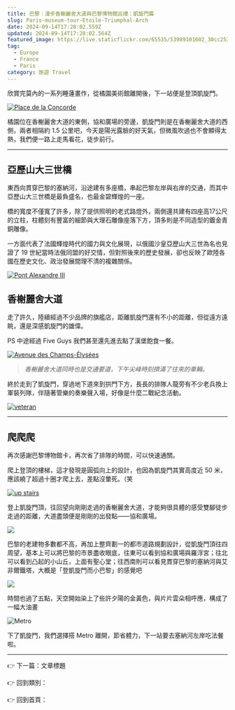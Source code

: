 ```yaml
---
title: 巴黎｜漫步香榭麗舍大道與巴黎博物館巡禮：凱旋門篇
slug: Paris-museum-tour-Etoile-Triumphal-Arch
date: 2024-09-14T17:28:02.559Z
updated: 2024-09-14T17:28:02.564Z
featured_image: https://live.staticflickr.com/65535/53989101602_30cc253283.jpg
tag:
  - Europe
  - France
  - Paris
category: 旅遊 Travel
---
```

欣賞完莫內的一系列睡蓮畫作，從橘園美術館離開後，下一站便是登頂凱旋門。

[![Place de la Concorde](https://camo.githubusercontent.com/ee4b31f6f81a77ad30ae178e721b15e9ac0df18e9508204fa507b3569efc21c6/68747470733a2f2f6c6976652e737461746963666c69636b722e636f6d2f36353533352f35333938393039393631375f623834613036616131345f6e2e6a7067 "Place de la Concorde")](https://camo.githubusercontent.com/ee4b31f6f81a77ad30ae178e721b15e9ac0df18e9508204fa507b3569efc21c6/68747470733a2f2f6c6976652e737461746963666c69636b722e636f6d2f36353533352f35333938393039393631375f623834613036616131345f6e2e6a7067)



橘園位在香榭麗舍大道的東側，協和廣場的旁邊，凱旋門則是在香榭麗舍大道的西側，兩者相隔約 1.5 公里吧，今天是陽光露臉的好天氣，但微風吹過也不會顯得太熱，我們便一路上走馬看花，徒步前行。

- - -

## 亞歷山大三世橋

[](https://github.com/blackhuang0121/blackhuang.blog/blob/cms/blog/2024-09-12-%E5%B7%B4%E9%BB%8E%EF%BD%9C%E6%BC%AB%E6%AD%A5%E9%A6%99%E6%A6%AD%E9%BA%97%E8%88%8D%E5%A4%A7%E9%81%93%E8%88%87%E5%B7%B4%E9%BB%8E%E5%8D%9A%E7%89%A9%E9%A4%A8%E5%B7%A1%E7%A6%AE%EF%BC%9A%E5%87%B1%E6%97%8B%E9%96%80%E7%AF%87/_posts/2024-09-12-%E5%B7%B4%E9%BB%8E%EF%BD%9C%E6%BC%AB%E6%AD%A5%E9%A6%99%E6%A6%AD%E9%BA%97%E8%88%8D%E5%A4%A7%E9%81%93%E8%88%87%E5%B7%B4%E9%BB%8E%E5%8D%9A%E7%89%A9%E9%A4%A8%E5%B7%A1%E7%A6%AE%EF%BC%9A%E5%87%B1%E6%97%8B%E9%96%80%E7%AF%87.md#%E4%BA%9E%E6%AD%B7%E5%B1%B1%E5%A4%A7%E4%B8%89%E4%B8%96%E6%A9%8B)

東西向貫穿巴黎的塞納河，沿途建有多座橋，串起巴黎左岸與右岸的交通，而其中亞歷山大三世橋是最負盛名，也最金碧輝煌的一座。

橋的寬度不僅寬了許多，除了提供照明的老式路燈外，兩側還共建有四座高17公尺的立柱，柱體刻有豐富的細節與大理石雕像座落下方，頂多則是不同造型的鍍金青銅雕像。

一方面代表了法國輝煌時代的國力與文化展現，以俄國沙皇亞歷山大三世為名也見證了 19 世紀當時法俄同盟的好交情，但對照後來的歷史發展，卻也反映了歐陸各國在歷史文化、政治發展間理不清的複雜關係。

[![Pont Alexandre III](https://camo.githubusercontent.com/8631ccda2039c7bfadcec7964fc44863efb4dc4558dfb8294604d8bde26a7b14/68747470733a2f2f6c6976652e737461746963666c69636b722e636f6d2f36353533352f35333938393130313633325f623265613739613061335f6e2e6a7067 "Pont Alexandre III")](https://camo.githubusercontent.com/8631ccda2039c7bfadcec7964fc44863efb4dc4558dfb8294604d8bde26a7b14/68747470733a2f2f6c6976652e737461746963666c69636b722e636f6d2f36353533352f35333938393130313633325f623265613739613061335f6e2e6a7067)

## 香榭麗舍大道

[](https://github.com/blackhuang0121/blackhuang.blog/blob/cms/blog/2024-09-12-%E5%B7%B4%E9%BB%8E%EF%BD%9C%E6%BC%AB%E6%AD%A5%E9%A6%99%E6%A6%AD%E9%BA%97%E8%88%8D%E5%A4%A7%E9%81%93%E8%88%87%E5%B7%B4%E9%BB%8E%E5%8D%9A%E7%89%A9%E9%A4%A8%E5%B7%A1%E7%A6%AE%EF%BC%9A%E5%87%B1%E6%97%8B%E9%96%80%E7%AF%87/_posts/2024-09-12-%E5%B7%B4%E9%BB%8E%EF%BD%9C%E6%BC%AB%E6%AD%A5%E9%A6%99%E6%A6%AD%E9%BA%97%E8%88%8D%E5%A4%A7%E9%81%93%E8%88%87%E5%B7%B4%E9%BB%8E%E5%8D%9A%E7%89%A9%E9%A4%A8%E5%B7%A1%E7%A6%AE%EF%BC%9A%E5%87%B1%E6%97%8B%E9%96%80%E7%AF%87.md#%E9%A6%99%E6%A6%AD%E9%BA%97%E8%88%8D%E5%A4%A7%E9%81%93)

走了許久，陸續經過不少品牌的旗艦店，距離凱旋門還有不小的距離，但從遠方遠眺，還是深感凱旋門的雄偉。

PS 中途經過 Five Guys 我們甚至還先進去點了漢堡飽食一餐。

[![Avenue des Champs-Élysées](https://camo.githubusercontent.com/789c3a963b2434520c58752fa965a8203c827972b715d48d625ce8f846010acc/68747470733a2f2f6c6976652e737461746963666c69636b722e636f6d2f36353533352f35333938393130313630325f333063633235333238332e6a7067 "Avenue des Champs-Élysées")](https://camo.githubusercontent.com/789c3a963b2434520c58752fa965a8203c827972b715d48d625ce8f846010acc/68747470733a2f2f6c6976652e737461746963666c69636b722e636f6d2f36353533352f35333938393130313630325f333063633235333238332e6a7067)

> *香榭麗舍大道同時也是交通要道，下午尖峰時刻擠滿了往來的車輛。*

終於走到了凱旋門，穿過地下道來到拱門下方，長長的排隊人龍旁有不少老兵換上軍裝列隊，伴隨著管樂的奏樂聲入場，好像是什麼二戰紀念活動。

[![veteran](https://camo.githubusercontent.com/4d9706caad45af309ea0ace050b10bfcaf1d423ceded5039790ae7133f2824b9/68747470733a2f2f6c6976652e737461746963666c69636b722e636f6d2f36353533352f35333938393939393135315f316536646161343534385f772e6a7067 "veteran")](https://camo.githubusercontent.com/4d9706caad45af309ea0ace050b10bfcaf1d423ceded5039790ae7133f2824b9/68747470733a2f2f6c6976652e737461746963666c69636b722e636f6d2f36353533352f35333938393939393135315f316536646161343534385f772e6a7067)

- - -

## 爬爬爬

[](https://github.com/blackhuang0121/blackhuang.blog/blob/cms/blog/2024-09-12-%E5%B7%B4%E9%BB%8E%EF%BD%9C%E6%BC%AB%E6%AD%A5%E9%A6%99%E6%A6%AD%E9%BA%97%E8%88%8D%E5%A4%A7%E9%81%93%E8%88%87%E5%B7%B4%E9%BB%8E%E5%8D%9A%E7%89%A9%E9%A4%A8%E5%B7%A1%E7%A6%AE%EF%BC%9A%E5%87%B1%E6%97%8B%E9%96%80%E7%AF%87/_posts/2024-09-12-%E5%B7%B4%E9%BB%8E%EF%BD%9C%E6%BC%AB%E6%AD%A5%E9%A6%99%E6%A6%AD%E9%BA%97%E8%88%8D%E5%A4%A7%E9%81%93%E8%88%87%E5%B7%B4%E9%BB%8E%E5%8D%9A%E7%89%A9%E9%A4%A8%E5%B7%A1%E7%A6%AE%EF%BC%9A%E5%87%B1%E6%97%8B%E9%96%80%E7%AF%87.md#%E7%88%AC%E7%88%AC%E7%88%AC)

再次感謝巴黎博物館卡，再次省了排隊的時間，可以快速通關。

爬上登頂的樓梯，這才發現是圓弧向上的設計，也因為凱旋門其實高度近 50 米，應該繞了超過十圈才爬上去，差點沒暈死。（笑

[![up stairs](https://camo.githubusercontent.com/78246745bb380475ec9d1a67726440e1775a365ac08dd19a11fde97a6dfef2fc/68747470733a2f2f6c6976652e737461746963666c69636b722e636f6d2f36353533352f35333939303432313233355f616238616132393065665f772e6a7067 "up stairs")](https://camo.githubusercontent.com/78246745bb380475ec9d1a67726440e1775a365ac08dd19a11fde97a6dfef2fc/68747470733a2f2f6c6976652e737461746963666c69636b722e636f6d2f36353533352f35333939303432313233355f616238616132393065665f772e6a7067)

登上凱旋門頂，往回望向剛剛走過的香榭麗舍大道，才能夠很具體的感受雙腳徒步走過的距離，大道盡頭便是剛剛的出發點——協和廣場。

[![](https://camo.githubusercontent.com/8fb3e9bc520910555a05640aa1386f0729ebd29312e643f76782e7594e78f36c/68747470733a2f2f6c6976652e737461746963666c69636b722e636f6d2f36353533352f35333939303233363635385f353434356437633235665f6e2e6a7067)](https://camo.githubusercontent.com/8fb3e9bc520910555a05640aa1386f0729ebd29312e643f76782e7594e78f36c/68747470733a2f2f6c6976652e737461746963666c69636b722e636f6d2f36353533352f35333939303233363635385f353434356437633235665f6e2e6a7067)

巴黎的老建物多數都不高，再加上整齊劃一的都市道路規劃設計，從凱旋門頂往四周望，基本上可以將巴黎的市景盡收眼底，往東可以看到協和廣場與羅浮宮；往北可以看到凸起的小山丘，上面有聖心堂；往西南則可以看見貫穿巴黎的塞納河與艾非爾鐵塔，大概是「登凱旋門而小巴黎」的感覺吧

![](https://live.staticflickr.com/65535/53990236663_cf7322ec35_w.jpg)

時間也過了五點，天空開始染上了些許夕陽的金黃色，與片片雲朵相呼應，構成了一幅大油畫

![Metro](https://live.staticflickr.com/65535/53990236568_4a49526348_w.jpg "Metro")

下了凱旋門，我們選擇搭 Metro 離開，節省體力，下一站要去塞納河左岸吃法餐啦。

- - -

👉 下一篇：文章標題

👉 回到類別：

👉 回到首頁：